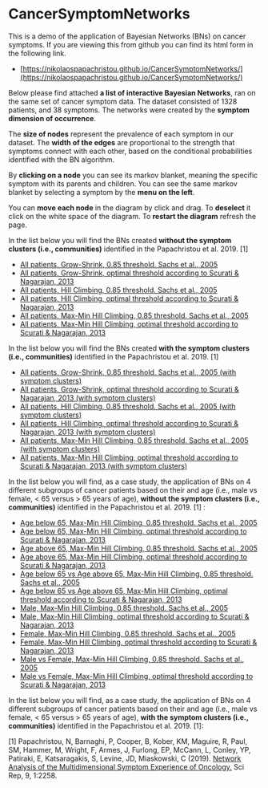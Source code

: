 # CancerSymptomNetworks

This is a demo of the application of Bayesian Networks (BNs) on cancer symptoms. If you are viewing this from github you can find its html form in the following link.
* [https://nikolaospapachristou.github.io/CancerSymptomNetworks/](https://nikolaospapachristou.github.io/CancerSymptomNetworks/)

Below please find attached **a list of interactive Bayesian Networks**, ran on the same set of cancer symptom data. The dataset consisted of 1328 patients, and 38 symptoms. The networks were created by the **symptom dimension of occurrence**. 

The **size of nodes** represent the prevalence of each symptom in our dataset. The **width of the edges** are proportional to the strength that symptoms connect with each other, based on the conditional probabilities identified with the BN algorithm.

By **clicking on a node** you can see its markov blanket, meaning the specific symptom with its parents and children. You can see the same markov blanket by selecting a symptom by the **menu on the left**.

You can **move each node** in the diagram by click and drag. To **deselect** it click on the white space of the diagram. To **restart the diagram** refresh the page.

In the list below you will find the BNs created **without the symptom clusters (i.e., communities)** identified in the Papachristou et al. 2019. [1] 
* [All patients, Grow-Shrink, 0.85 threshold. Sachs et al., 2005](https://nikolaospapachristou.github.io/CancerSymptomNetworks/GSmod1.html)
* [All patients, Grow-Shrink, optimal threshold according to Scurati & Nagarajan, 2013](https://nikolaospapachristou.github.io/CancerSymptomNetworks/GSmod2.html)
* [All patients, Hill Climbing, 0.85 threshold. Sachs et al., 2005](https://nikolaospapachristou.github.io/CancerSymptomNetworks/HCmod1.html)
* [All patients, Hill Climbing, optimal threshold according to Scurati & Nagarajan, 2013](https://nikolaospapachristou.github.io/CancerSymptomNetworks/HCmod2.html)
* [All patients, Max-Min Hill Climbing, 0.85 threshold. Sachs et al., 2005](https://nikolaospapachristou.github.io/CancerSymptomNetworks/MMHCmod1.html)
* [All patients, Max-Min Hill Climbing, optimal threshold according to Scurati & Nagarajan, 2013](https://nikolaospapachristou.github.io/CancerSymptomNetworks/MMHCmod2.html)

In the list below you will find the BNs created **with the symptom clusters (i.e., communities)** identified in the Papachristou et al. 2019. [1] 
* [All patients, Grow-Shrink, 0.85 threshold. Sachs et al., 2005 (with symptom clusters)](https://nikolaospapachristou.github.io/CancerSymptomNetworks/GSmod1group.html)
* [All patients, Grow-Shrink, optimal threshold according to Scurati & Nagarajan, 2013 (with symptom clusters)](https://nikolaospapachristou.github.io/CancerSymptomNetworks/GSmod2group.html)
* [All patients, Hill Climbing, 0.85 threshold. Sachs et al., 2005 (with symptom clusters)](https://nikolaospapachristou.github.io/CancerSymptomNetworks/HCmod1group.html)
* [All patients, Hill Climbing, optimal threshold according to Scurati & Nagarajan, 2013 (with symptom clusters)](https://nikolaospapachristou.github.io/CancerSymptomNetworks/HCmod2group.html)
* [All patients, Max-Min Hill Climbing, 0.85 threshold. Sachs et al., 2005 (with symptom clusters)](https://nikolaospapachristou.github.io/CancerSymptomNetworks/MMHCmod1group.html)
* [All patients, Max-Min Hill Climbing, optimal threshold according to Scurati & Nagarajan, 2013 (with symptom clusters)](https://nikolaospapachristou.github.io/CancerSymptomNetworks/MMHCmod2group.html)

In the list below you will find, as a case study, the application of BNs on 4 different subgroups of cancer patients based on their and age (i.e., male vs female, < 65 versus > 65 years of age), **without the symptom clusters (i.e., communities)** identified in the Papachristou et al. 2019. [1]  :
* [Age below 65, Max-Min Hill Climbing, 0.85 threshold. Sachs et al., 2005](https://nikolaospapachristou.github.io/CancerSymptomNetworks/Agebelow65MMHCmod1.html)
* [Age below 65, Max-Min Hill Climbing, optimal threshold according to Scurati & Nagarajan, 2013](https://nikolaospapachristou.github.io/CancerSymptomNetworks/Agebelow65MMHCmod2.html)
* [Age above 65, Max-Min Hill Climbing, 0.85 threshold. Sachs et al., 2005](https://nikolaospapachristou.github.io/CancerSymptomNetworks/Ageabove65MMHCmod1.html)
* [Age above 65, Max-Min Hill Climbing, optimal threshold according to Scurati & Nagarajan, 2013](https://nikolaospapachristou.github.io/CancerSymptomNetworks/Ageabove65MMHCmod2.html)
* [Age below 65 vs Age above 65, Max-Min Hill Climbing, 0.85 threshold. Sachs et al., 2005](https://nikolaospapachristou.github.io/CancerSymptomNetworks/Agemod1.html)
* [Age below 65 vs Age above 65, Max-Min Hill Climbing, optimal threshold according to Scurati & Nagarajan, 2013](https://nikolaospapachristou.github.io/CancerSymptomNetworks/Agemod2.html)
* [Male, Max-Min Hill Climbing, 0.85 threshold. Sachs et al., 2005](https://nikolaospapachristou.github.io/CancerSymptomNetworks/MenMMHCmod1.html)
* [Male, Max-Min Hill Climbing, optimal threshold according to Scurati & Nagarajan, 2013](https://nikolaospapachristou.github.io/CancerSymptomNetworks/MenMMHCmod2.html)
* [Female, Max-Min Hill Climbing, 0.85 threshold. Sachs et al., 2005](https://nikolaospapachristou.github.io/CancerSymptomNetworks/WomenMMHCmod1.html)
* [Female, Max-Min Hill Climbing, optimal threshold according to Scurati & Nagarajan, 2013](https://nikolaospapachristou.github.io/CancerSymptomNetworks/WomenMMHCmod2.html)
* [Male vs Female, Max-Min Hill Climbing, 0.85 threshold. Sachs et al., 2005](https://nikolaospapachristou.github.io/CancerSymptomNetworks/MenWomenmod1.html)
* [Male vs Female, Max-Min Hill Climbing, optimal threshold according to Scurati & Nagarajan, 2013](https://nikolaospapachristou.github.io/CancerSymptomNetworks/MenWomenmod1.html)

In the list below you will find, as a case study, the application of BNs on 4 different subgroups of cancer patients based on their and age (i.e., male vs female, < 65 versus > 65 years of age), **with the symptom clusters (i.e., communities)** identified in the Papachristou et al. 2019. [1]:

[1] Papachristou, N, Barnaghi, P, Cooper, B, Kober, KM, Maguire, R, Paul, SM, Hammer, M, Wright, F, Armes, J, Furlong, EP, McCann, L, Conley, YP, Patiraki, E, Katsaragakis, S, Levine, JD, Miaskowski, C (2019). [Network Analysis of the Multidimensional Symptom Experience of Oncology.](https://www.nature.com/articles/s41598-018-36973-1) Sci Rep, 9, 1:2258.
